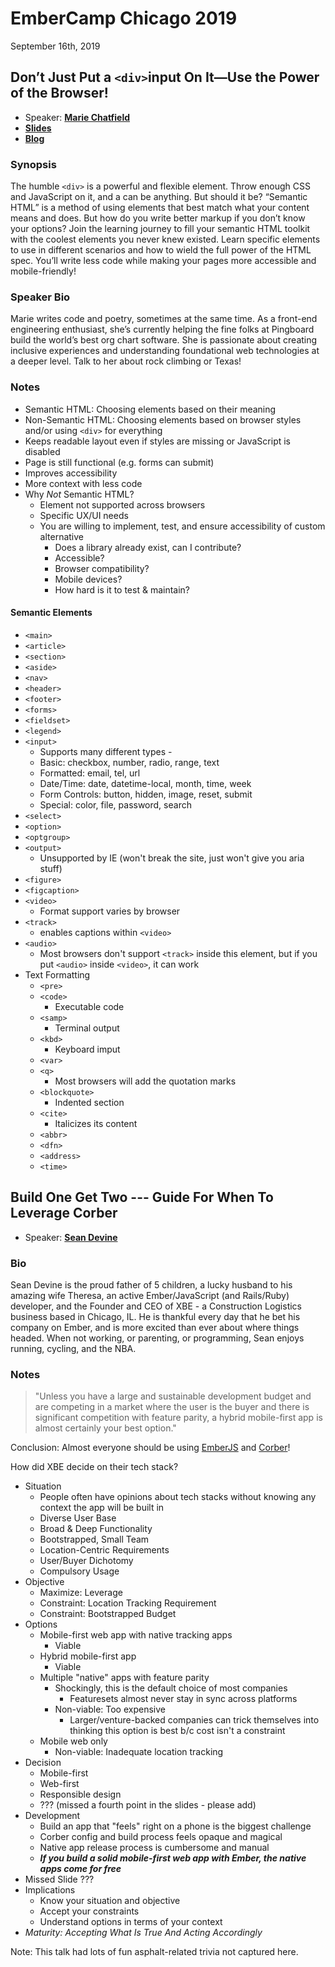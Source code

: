 # EmberCamp Chicago 2019
September 16th, 2019

## Don’t Just Put a `<div>`input On It—Use the Power of the Browser!

* Speaker: __[Marie Chatfield](https://twitter.com/mariechatfield)__
* __[Slides](https://drive.google.com/file/d/1oRF9lvjEyWTAcmWW0THLmcdM95nate1x/view)__
* __[Blog](http://mariechatfield.com/blog/semantic-html)__

### Synopsis

The humble `<div>` is a powerful and flexible element. Throw enough CSS and JavaScript on it, and a can be anything. 
But should it be? “Semantic HTML” is a method of using elements that best match what your content means and does. 
But how do you write better markup if you don’t know your options? Join the learning journey to fill your semantic HTML toolkit with the coolest elements you never knew existed. Learn specific elements to use in different scenarios and how to wield the full power of the HTML spec. You’ll write less code while making your pages more accessible and mobile-friendly!

### Speaker Bio

Marie writes code and poetry, sometimes at the same time. As a front-end engineering enthusiast, she’s currently helping the fine folks at Pingboard build the world’s best org chart software. She is passionate about creating inclusive experiences and understanding foundational web technologies at a deeper level. Talk to her about rock climbing or Texas!

### Notes

* Semantic HTML: Choosing elements based on their meaning
* Non-Semantic HTML: Choosing elements based on browser styles and/or using `<div>` for everything
* Keeps readable layout even if styles are missing or JavaScript is disabled
* Page is still functional (e.g. forms can submit)
* Improves accessibility
* More context with less code
* Why _Not_ Semantic HTML?
  * Element not supported across browsers
  * Specific UX/UI needs
  * You are willing to implement, test, and ensure accessibility of custom alternative
    * Does a library already exist, can I contribute?
    * Accessible?
    * Browser compatibility?
    * Mobile devices?
    * How hard is it to test & maintain?

#### Semantic Elements

* `<main>`
* `<article>`
* `<section>`
* `<aside>`
* `<nav>`
* `<header>`
* `<footer>`
* `<forms>`
* `<fieldset>`
* `<legend>`
* `<input>`
  * Supports many different types -
  * Basic: checkbox, number, radio, range, text
  * Formatted: email, tel, url
  * Date/Time: date, datetime-local, month, time, week
  * Form Controls: button, hidden, image, reset, submit
  * Special: color, file, password, search
* `<select>`
* `<option>`
* `<optgroup>`
* `<output>`
  * Unsupported by IE (won't break the site, just won't give you aria stuff)
* `<figure>`
* `<figcaption>`
* `<video>`
  * Format support varies by browser
* `<track>`
  * enables captions within `<video>`
* `<audio>`
  * Most browsers don't support `<track>` inside this element, but if you put `<audio>` inside `<video>`, it can work
* Text Formatting
  * `<pre>`
  * `<code>`
    * Executable code
  * `<samp>`
    * Terminal output
  * `<kbd>`
    * Keyboard imput
  * `<var>`
  * `<q>`
    * Most browsers will add the quotation marks
  * `<blockquote>`
    * Indented section
  * `<cite>`
    * Italicizes its content
  * `<abbr>`
  * `<dfn>`
  * `<address>`
  * `<time>`

## Build One Get Two --- Guide For When To Leverage Corber

* Speaker: __[Sean Devine](https://twitter.com/barelyknown)__

### Bio

Sean Devine is the proud father of 5 children, a lucky husband to his amazing wife Theresa, an active Ember/JavaScript (and Rails/Ruby) developer, and the Founder and CEO of XBE - a Construction Logistics business based in Chicago, IL. He is thankful every day that he bet his company on Ember, and is more excited than ever about where things headed. When not working, or parenting, or programming, Sean enjoys running, cycling, and the NBA.

### Notes

> "Unless you have a large and sustainable development budget and are competing in a market where the user is the buyer and there is significant competition with feature parity, a hybrid mobile-first app is almost certainly your best option."

Conclusion: Almost everyone should be using [EmberJS](https://emberjs.com) and [Corber](http://corber.io/)!

How did XBE decide on their tech stack?

* Situation
  * People often have opinions about tech stacks without knowing any context the app will be built in
  * Diverse User Base
  * Broad & Deep Functionality
  * Bootstrapped, Small Team
  * Location-Centric Requirements
  * User/Buyer Dichotomy
  * Compulsory Usage
* Objective
  * Maximize: Leverage
  * Constraint: Location Tracking Requirement
  * Constraint: Bootstrapped Budget
* Options
  * Mobile-first web app with native tracking apps 
    * Viable
  * Hybrid mobile-first app
    * Viable
  * Multiple "native" apps with feature parity
    * Shockingly, this is the default choice of most companies
      * Featuresets almost never stay in sync across platforms
    * Non-viable: Too expensive
      * Larger/venture-backed companies can trick themselves into thinking this option is best b/c cost isn't a constraint
  * Mobile web only
    * Non-viable: Inadequate location tracking
* Decision
  * Mobile-first
  * Web-first
  * Responsible design
  * ??? (missed a fourth point in the slides - please add)
* Development
  * Build an app that "feels" right on a phone is the biggest challenge
  * Corber config and build process feels opaque and magical
  * Native app release process is cumbersome and manual
  * ___If you build a solid mobile-first web app with Ember, the native apps come for free___
* Missed Slide ???
* Implications
  * Know your situation and objective
  * Accept your constraints
  * Understand options in terms of your context
* _Maturity: Accepting What Is True And Acting Accordingly_
  
Note: This talk had lots of fun asphalt-related trivia not captured here.
